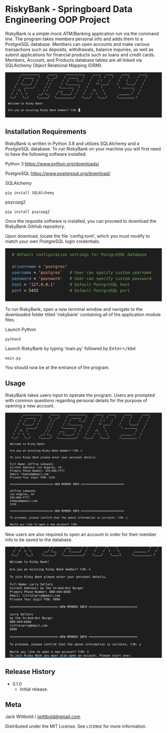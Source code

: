 # RiskyBank - Springboard Data Engineering OOP Project

RiskyBank is a simple mock ATM/Banking application run via the command line. 
The program takes members personal info and adds them to a PostgreSQL database. 
Members can open accounts and make various transactions such as deposits, withdrawals, balance inquiries, as well as submit applications for financial products such as  loans and credit cards. Members, Account, and Products database tables are all linked via SQLAlchemy Object Relational Mapping (ORM).

![RiskyBank Banner](/screenshots/riskybank_banner.png)

## Installation Requirements

RiskyBank is written in Python 3.8 and utilizes SQLAlchemy and a PostgreSQL database. To run RiskyBank on your machine you will first need to have the following software installed:

Python 3
https://www.python.org/downloads/

PostgreSQL
https://www.postgresql.org/download/

SQLAlchemy
```
pip install SQLAlchemy
```
psycopg2 
```
pip install psycopg2
```

Once the requisite software is installed, you can proceed to download the RiskyBank GitHub repository.

Upon download, locate the file 'config.toml', which you must modify to match your  own PostgreSQL login credentials.

![PostgresSQL Config](/screenshots/database_settings_example.png)

To run RiskyBank, open a new terminal window and navigate to the downloaded folder titled 'riskybank' containing all of the application module files. 

Launch Python
```
python3
```
Launch RiskyBank by typing 'main.py' followed by <kbd>Enter</kbd 
```
main.py
```

You should now be at the entrance of the program.


## Usage

RiskyBank takes users input to operate the program. Users are prompted with common questions regarding personal details for the purpose of opening a new account. 

![Member Info](/screenshots/jeffrey_lebowski.png)

New users are also required to open an account in order for their member info to be saved to the database.

![Mandatory Account](/screenshots/larry_sellers.png)



## Release History

* 0.1.0
    * Initial release.


## Meta

Jack Wittbold / jwittbold@gmail.com

Distributed under the MIT License. See ``LICENSE`` for more information.
